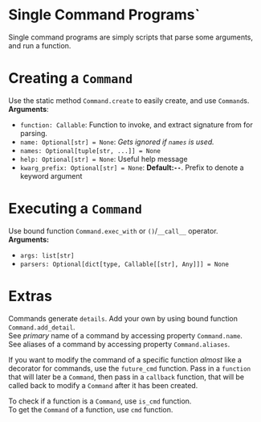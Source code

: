 # Single Command Programs`

Single command programs are simply scripts that parse some arguments, and run a function.

# Creating a `Command`

Use the static method `Command.create` to easily create, and use `Command`s.  
**Arguments**:

* `function: Callable`: Function to invoke, and extract signature from for parsing.
* `name: Optional[str] = None`: *Gets ignored if `names` is used.*
* `names: Optional[tuple[str, ...]] = None`
* `help: Optional[str] = None`: Useful help message
* `kwarg_prefix: Optional[str] = None`: **Default:`--`**. Prefix to denote a keyword argument

# Executing a `Command`

Use bound function `Command.exec_with` or `()`/`__call__` operator.  
**Arguments:**

* `args: list[str]`
* `parsers: Optional[dict[type, Callable[[str], Any]]] = None`

# Extras

Commands generate `details`. Add your own by using bound function `Command.add_detail`.  
See *primary* name of a command by accessing property `Command.name`.  
See aliases of a command by accessing property `Command.aliases`.

If you want to modify the command of a specific function *almost* like a decorator for commands, use the `future_cmd`
function. Pass in a `function` that will later be a `Command`, then pass in a `callback` function, that will be called
back to modify a `Command` after it has been created.

To check if a function is a `Command`, use `is_cmd` function.  
To get the `Command` of a function, use `cmd` function.
